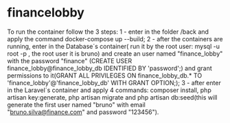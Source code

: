 # financelobby
To run the container follow the 3 steps:
1 - enter in the folder /back and apply the command docker-compose up --build;
2 - after the containers are running, enter in the Database´s container( run it by the root user: mysql -u root -p , the root user it is bruno) and create an user named "finance_lobby" with the password "finance" (CREATE USER finance_lobby@finance_lobby_db IDENTIFIED BY 'password';) and grant permissions to it(GRANT ALL PRIVILEGES ON finance_lobby_db.* TO 'finance_lobby'@'finance_lobby_db' WITH GRANT OPTION;);
3 - after enter in the Laravel´s container and apply 4 commands: composer install, php artisan key:generate, php artisan migrate and php artisan db:seed(this will generate the first user named "bruno" with email "bruno.silva@finance.com" and password "123456").
